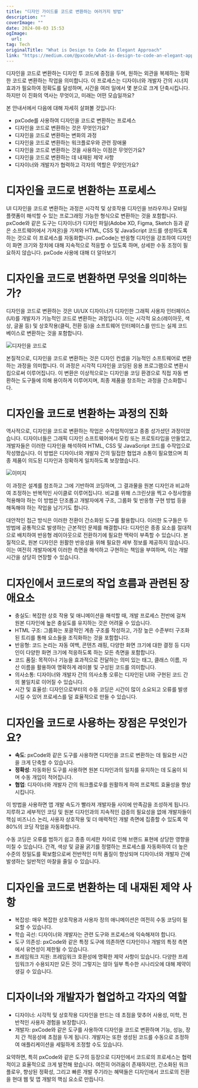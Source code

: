 ```yaml
---
title: "디자인 가이드를 코드로 변환하는 여러가지 방법"
description: ""
coverImage: ""
date: 2024-08-03 15:53
ogImage: 
  url: 
tag: Tech
originalTitle: "What is Design to Code An Elegant Approach"
link: "https://medium.com/@pxcode/what-is-design-to-code-an-elegant-approach-bdb73b858dfb"
---
```




디자인을 코드로 변환하는 디자인 투 코드에 중점을 두며, 원하는 외관을 복제하는 정확한 코드로 변환하는 작업을 의미합니다. 이 프로세스는 디자이너와 개발자 간의 시너지 효과가 필요하여 정확도를 달성하며, 시간을 여러 일에서 몇 분으로 크게 단축시킵니다. 하지만 이 진화의 역사는 무엇이고, 미래는 어떤 모습일까요?

본 안내서에서 다음에 대해 자세히 살펴볼 것입니다:

- pxCode를 사용하여 디자인을 코드로 변환하는 프로세스
- 디자인을 코드로 변환하는 것은 무엇인가요?
- 디자인을 코드로 변환하는 변화의 과정
- 디자인을 코드로 변환하는 워크플로우와 관련 장애물
- 디자인을 코드로 변환하는 것을 사용하는 이점은 무엇인가요?
- 디자인을 코드로 변환하는 데 내재된 제약 사항
- 디자이너와 개발자가 협력하고 각자의 역할은 무엇인가요?

# 디자인을 코드로 변환하는 프로세스

<div class="content-ad"></div>

UI 디자인을 코드로 변환하는 과정은 시각적 및 상호작용 디자인을 브라우저나 모바일 플랫폼이 해석할 수 있는 프로그래밍 가능한 형식으로 변환하는 것을 포함합니다. pxCode와 같은 도구는 디자이너가 디자인 파일(Adobe XD, Figma, Sketch 등과 같은 소프트웨어에서 가져온)을 가져와 HTML, CSS 및 JavaScript 코드를 생성하도록 하는 것으로 이 프로세스를 자동화합니다. pxCode는 반응형 디자인을 강조하여 디자인이 화면 크기와 장치에 대해 지속적으로 적응할 수 있도록 하며, 상세한 수동 조정이 필요하지 않습니다.
pxCode 사용에 대해 더 알아보기

# 디자인을 코드로 변환하면 무엇을 의미하는가?

디자인을 코드로 변환하는 것은 UI/UX 디자이너가 디자인한 그래픽 사용자 인터페이스(UI)를 개발자가 기능적인 코드로 변환하는 과정입니다. 이는 시각적 요소(레이아웃, 색상, 글꼴 등) 및 상호작용(클릭, 전환 등)을 소프트웨어 인터페이스를 만드는 실제 코드베이스로 변환하는 것을 포함합니다.

![디자인을 코드로](/assets/img/WhatisDesigntoCodeAnElegantApproach_0.png)

<div class="content-ad"></div>

본질적으로, 디자인을 코드로 변환하는 것은 디자인 컨셉을 기능적인 소프트웨어로 변환하는 과정을 의미합니다. 이 과정은 시각적 디자인을 코딩된 응용 프로그램으로 변환시킴으로써 이루어집니다. 이 변환은 이상적으로는 디자인을 코딩 환경으로 직접 자동 변환하는 도구들에 의해 용이하게 이루어지며, 최종 제품을 창조하는 과정을 간소화합니다.

# 디자인을 코드로 변환하는 과정의 진화

역사적으로, 디자인을 코드로 변환하는 작업은 수작업적이었고 종종 성가셨던 과정이었습니다. 디자이너들은 그래픽 디자인 소프트웨어에서 모킹 또는 프로토타입을 만들었고, 개발자들은 이러한 디자인을 해석하여 HTML, CSS 및 JavaScript 코드를 수작업으로 작성했습니다. 이 방법은 디자이너와 개발자 간의 밀접한 협업과 소통이 필요했으며 최종 제품이 의도된 디자인과 정확하게 일치하도록 보장했습니다.

![이미지](/assets/img/WhatisDesigntoCodeAnElegantApproach_1.png)

<div class="content-ad"></div>

이 과정은 설계를 참조하고 그에 기반하여 코딩하며, 그 결과물을 원본 디자인과 비교하여 조정하는 반복적인 사이클로 이루어집니다. 비교를 위해 스크린샷을 찍고 수정사항을 적용해야 하는 이 방법은 단조롭고 개발자에게 구조, 그룹화 및 반응형 구현 방법 등을 해독해야 하는 작업을 남기기도 합니다.

대안적인 접근 방식은 이러한 전환이 간소화된 도구를 활용합니다. 이러한 도구들은 두 방법에 공통적으로 발생하는 근본적인 문제를 해결합니다: 디자인은 종종 요소를 절대적으로 배치하여 반응형 레이아웃으로 전환하기에 필요한 맥락이 부족할 수 있습니다. 본질적으로, 원본 디자인은 원활한 반응성을 위해 필요한 세부 정보를 제공하지 않습니다. 이는 여전히 개발자에게 이러한 측면을 해석하고 구현하는 책임을 부여하며, 이는 개발 시간을 상당히 연장할 수 있습니다.

# 디자인에서 코드로의 작업 흐름과 관련된 장애요소

- 충실도: 복잡한 상호 작용 및 애니메이션을 해석할 때, 개발 프로세스 전반에 걸쳐 원본 디자인에 높은 충실도를 유지하는 것은 어려울 수 있습니다.
- HTML 구조: 그룹화는 포괄적인 계층 구조를 작성하고, 가장 높은 수준부터 구조화된 트리를 통해 요소들을 조직화하는 것을 포함합니다.
- 반응형: 코드 논리는 자동 여백, 콘텐츠 래핑, 다양한 화면 크기에 대한 결정 등 디자인이 다양한 화면 크기에 적응하도록 하는 모든 측면을 포함합니다.
- 코드 품질: 목적이나 기능을 효과적으로 전달하는 의미 있는 태그, 클래스 이름, 자산 이름을 활용하여 명확하게 레이블 및 구성된 코드를 의미합니다.
- 의사소통: 디자이너와 개발자 간의 의사소통 오류는 디자인된 UI와 구현된 코드 간의 불일치로 이어질 수 있습니다.
- 시간 및 효율성: 디자인으로부터의 수동 코딩은 시간이 많이 소요되고 오류를 발생시킬 수 있어 프로세스를 덜 효율적으로 만들 수 있습니다.

<div class="content-ad"></div>

# 디자인을 코드로 사용하는 장점은 무엇인가요?

- **속도**: pxCode와 같은 도구를 사용하면 디자인을 코드로 변환하는 데 필요한 시간을 크게 단축할 수 있습니다.
- **정확성**: 자동화된 도구를 사용하면 원본 디자인과의 일치를 유지하는 데 도움이 되며 수동 개입이 적어집니다.
- **협업**: 디자이너와 개발자 간의 워크플로우를 원활하게 하여 프로젝트 효율성을 향상시킵니다.

이 방법을 사용하면 앱 개발 속도가 빨라져 개발자들 사이에 만족감을 조성하게 됩니다. 지루하고 세부적인 코딩 및 원본 디자인과의 지속적인 검증의 필요성을 없애 개발자들이 핵심 비즈니스 논리, 사용자 상호작용 및 더 매력적인 개발 측면에 집중할 수 있도록 약 80%의 코딩 작업을 자동화합니다.

수동 코딩은 오류를 범하기 쉽고 종종 미세한 차이로 인해 브랜드 표현에 상당한 영향을 미칠 수 있습니다. 간격, 색상 및 글꼴 굵기를 정렬하는 프로세스를 자동화하여 더 높은 수준의 정밀도를 확보함으로써 전반적인 미적 품질이 향상되며 디자이너와 개발자 간에 발생하는 일반적인 마찰을 줄일 수 있습니다.

<div class="content-ad"></div>

# 디자인을 코드로 변환하는 데 내재된 제약 사항

- 복잡성: 매우 복잡한 상호작용과 사용자 정의 애니메이션은 여전히 수동 코딩이 필요할 수 있습니다.
- 학습 곡선: 디자이너와 개발자는 관련 도구와 프로세스에 익숙해져야 합니다.
- 도구 의존성: pxCode와 같은 특정 도구에 의존하면 디자인이나 개발의 특정 측면에서 유연성이 제한될 수 있습니다.
- 프레임워크 지원: 프레임워크 호환성에 명확한 제약 사항이 있습니다. 다양한 프레임워크가 수용되지만 모든 것이 그렇지는 않아 일부 특수한 시나리오에 대해 제약이 생길 수 있습니다.

# 디자이너와 개발자가 협업하고 각자의 역할

- 디자이너: 시각적 및 상호작용 디자인을 만드는 데 초점을 맞추어 사용성, 미학, 전반적인 사용자 경험을 보장합니다.
- 개발자: pxCode와 같은 도구를 사용하여 디자인을 코드로 변환하며 기능, 성능, 장치 간 적응성에 초점을 두게 됩니다. 개발자는 또한 생성된 코드를 수동으로 조정하여 애플리케이션을 세밀하게 조정할 수도 있습니다.

<div class="content-ad"></div>

요약하면, 특히 pxCode와 같은 도구의 등장으로 디자인에서 코드로의 프로세스는 협력적이고 효율적으로 크게 발전해 왔습니다. 여전히 어려움이 존재하지만, 간소화된 워크플로우, 향상된 정확성, 그리고 빠른 개발 주기라는 혜택들은 디자인에서 코드로의 전환을 현대 웹 및 앱 개발의 핵심 요소로 만듭니다.

